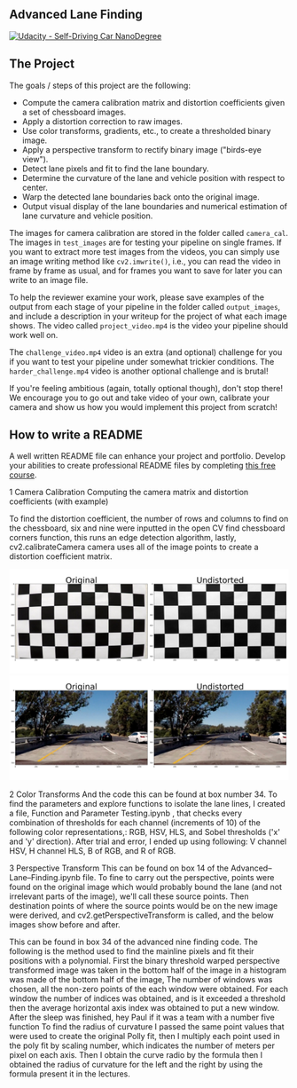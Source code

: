 ## Advanced Lane Finding
[![Udacity - Self-Driving Car NanoDegree](https://s3.amazonaws.com/udacity-sdc/github/shield-carnd.svg)](http://www.udacity.com/drive)


[//]: # (Image References)

[image1]: ./output-images/original-undistorted.png "Undistorted"
[image2]: ./output-images/road-original-undistorted.png "Undistorted Road"
[image3]: ./output-images/threshold-binary.png "Threshold Binary"
[image4]: ./output-images/region-to-transform.png "Region"
[image5]: ./output-images/transformed-image.png "Transformed Mask"
[image6]: ./output-images/brightness-original.png "Brightness Changed"

The Project
---

The goals / steps of this project are the following:

* Compute the camera calibration matrix and distortion coefficients given a set of chessboard images.
* Apply a distortion correction to raw images.
* Use color transforms, gradients, etc., to create a thresholded binary image.
* Apply a perspective transform to rectify binary image ("birds-eye view").
* Detect lane pixels and fit to find the lane boundary.
* Determine the curvature of the lane and vehicle position with respect to center.
* Warp the detected lane boundaries back onto the original image.
* Output visual display of the lane boundaries and numerical estimation of lane curvature and vehicle position.

The images for camera calibration are stored in the folder called `camera_cal`.  The images in `test_images` are for testing your pipeline on single frames.  If you want to extract more test images from the videos, you can simply use an image writing method like `cv2.imwrite()`, i.e., you can read the video in frame by frame as usual, and for frames you want to save for later you can write to an image file.  

To help the reviewer examine your work, please save examples of the output from each stage of your pipeline in the folder called `output_images`, and include a description in your writeup for the project of what each image shows. The video called `project_video.mp4` is the video your pipeline should work well on.  

The `challenge_video.mp4` video is an extra (and optional) challenge for you if you want to test your pipeline under somewhat trickier conditions.  The `harder_challenge.mp4` video is another optional challenge and is brutal!

If you're feeling ambitious (again, totally optional though), don't stop there!  We encourage you to go out and take video of your own, calibrate your camera and show us how you would implement this project from scratch!

## How to write a README
A well written README file can enhance your project and portfolio.  Develop your abilities to create professional README files by completing [this free course](https://www.udacity.com/course/writing-readmes--ud777).


1 Camera Calibration
Computing the camera matrix and distortion coefficients (with example)

To find the distortion coefficient, the number of rows and columns to find on the chessboard, six and nine were inputted in the open CV find chessboard corners function, this runs an edge detection algorithm, lastly, cv2.calibrateCamera camera uses all of the image points to create a distortion coefficient matrix.

![Undistorted][image1]
![Undistorted-also][image2]


2 Color Transforms
And the code this can be found at box number 34. To find the parameters and explore functions to isolate the lane lines, I created a file, Function and Parameter Testing.ipynb
, that checks every combination of thresholds for each channel (increments of 10) of the following color representations,: RGB, HSV, HLS, and Sobel thresholds ('x' and 'y' direction). After trial and error, I ended up using following: V channel HSV, H channel HLS, B of RGB, and R of RGB.


3 Perspective Transform
This can be found on box 14 of the Advanced–Lane–Finding.ipynb file. To fine to carry out the perspective, points were found on the original image which would probably bound the lane (and not irrelevant parts of the image), we'll call these source points. Then destination points of where the source points would be on the new image were derived, and cv2.getPerspectiveTransform is called, and the below images show before and after.



This can be found in box 34 of the advanced nine finding code. The following is the method used to find the mainline pixels and fit their positions with a polynomial. First the binary threshold warped perspective transformed image was taken in the bottom half of the image in a histogram was made of the bottom half of the image, The number of windows was chosen, all the non-zero points of the each window were obtained. For each window the number of indices was obtained, and is it exceeded a threshold then the average horizontal axis index was obtained to put a new window. After the sleep was finished, hey Paul if it was a team with a number five function
To find the radius of curvature I passed the same point values that were used to create the original Polly fit, then I multiply each point used in the poly fit by scaling number, which indicates the number of meters per pixel on each axis. Then I obtain the curve radio by the formula then I obtained the radius of curvature for the left and the right by using the formula present it in the lectures.
